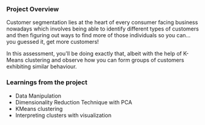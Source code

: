 ### Project Overview

 Customer segmentation lies at the heart of every consumer facing business nowadays which involves being able to identify different types of customers and then figuring out ways to find more of those individuals so you can… you guessed it, get more customers!

In this assessment, you'll be doing exactly that, albeit with the help of K-Means clustering and observe how you can form groups of customers exhibiting similar behaviour.


### Learnings from the project

 - Data Manipulation
- Dimensionality Reduction Technique with PCA
- KMeans clustering
- Interpreting clusters with visualization


